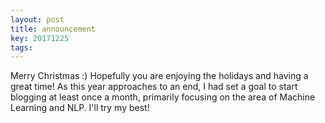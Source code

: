 ```yaml
---
layout: post
title: announcement
key: 20171225
tags: 
---
```


Merry Christmas :) Hopefully you are enjoying the holidays and having a great time! As this year approaches to an end, I had set a goal to start blogging at least once a month, primarily focusing on the area of Machine Learning and NLP. I'll try my best!  